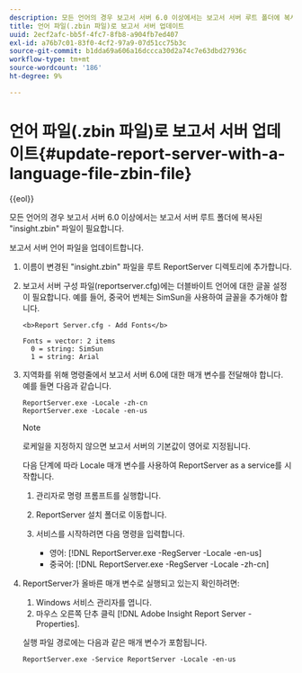 ```yaml
---
description: 모든 언어의 경우 보고서 서버 6.0 이상에서는 보고서 서버 루트 폴더에 복사된 "insight.zbin" 파일이 필요합니다.
title: 언어 파일(.zbin 파일)로 보고서 서버 업데이트
uuid: 2ecf2afc-bb5f-4fc7-8fb8-a904fb7ed407
exl-id: a76b7c01-83f0-4cf2-97a9-07d51cc75b3c
source-git-commit: b1dda69a606a16dccca30d2a74c7e63dbd27936c
workflow-type: tm+mt
source-wordcount: '186'
ht-degree: 9%

---
```


# 언어 파일(.zbin 파일)로 보고서 서버 업데이트{#update-report-server-with-a-language-file-zbin-file}

{{eol}}

모든 언어의 경우 보고서 서버 6.0 이상에서는 보고서 서버 루트 폴더에 복사된 &quot;insight.zbin&quot; 파일이 필요합니다.

보고서 서버 언어 파일을 업데이트합니다.

1. 이름이 변경된 &quot;insight.zbin&quot; 파일을 루트 ReportServer 디렉토리에 추가합니다.
1. 보고서 서버 구성 파일(reportserver.cfg)에는 더블바이트 언어에 대한 글꼴 설정이 필요합니다. 예를 들어, 중국어 번체는 SimSun을 사용하여 글꼴을 추가해야 합니다.

   ```
   <b>Report Server.cfg - Add Fonts</b> 
   
   Fonts = vector: 2 items 
     0 = string: SimSun 
     1 = string: Arial
   ```

1. 지역화를 위해 명령줄에서 보고서 서버 6.0에 대한 매개 변수를 전달해야 합니다. 예를 들면 다음과 같습니다.

   ```
   ReportServer.exe -Locale -zh-cn 
   ReportServer.exe -Locale -en-us
   ```

   >[!NOTE]
   >
   >로케일을 지정하지 않으면 보고서 서버의 기본값이 영어로 지정됩니다.

   다음 단계에 따라 Locale 매개 변수를 사용하여 ReportServer as a service를 시작합니다.

   1. 관리자로 명령 프롬프트를 실행합니다.
   1. ReportServer 설치 폴더로 이동합니다.
   1. 서비스를 시작하려면 다음 명령을 입력합니다.

      * 영어: [!DNL ReportServer.exe -RegServer -Locale -en-us]
      * 중국어: [!DNL ReportServer.exe -RegServer -Locale -zh-cn]

1. ReportServer가 올바른 매개 변수로 실행되고 있는지 확인하려면:

   1. Windows 서비스 관리자를 엽니다.
   1. 마우스 오른쪽 단추 클릭 [!DNL Adobe Insight Report Server - Properties].

   실행 파일 경로에는 다음과 같은 매개 변수가 포함됩니다.

   ```
   ReportServer.exe -Service ReportServer -Locale -en-us
   ```

